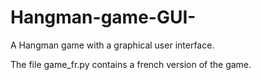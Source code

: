 # Hangman-game-GUI-
A Hangman game with a graphical user interface.

The file game_fr.py contains a french version of the game.
